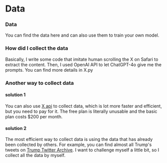 # Data

### Data
You can find the data here and can also use them to train your own model.

### How did I collect the data
Basically, I write some code that imitate human scrolling the X on Safari to extract the content. Then, I used OpenAI API to let ChatGPT-4o give me the prompts. You can find more details in X.py

### Another way to collect data
#### solution 1
You can also use [X api](https://developer.x.com/en) to collect data, which is lot more faster and efficient, but you need to pay for it. The free plan is literally unusable and the basic plan costs $200 per month.
#### solution 2
The most efficient way to collect data is using the data that has already been collected by others. For example, you can find almost all Trump's tweets on [Trump Twitter Archive](https://www.thetrumparchive.com). I want to challenge myself a little bit, so I collect all the data by myself.
